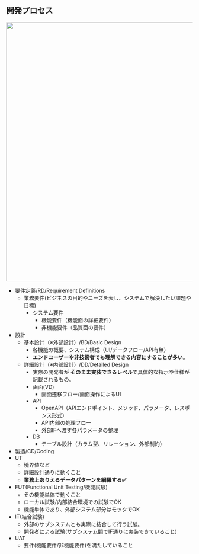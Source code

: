 ## 開発プロセス
<img src="https://github.com/user-attachments/assets/31c44ea1-044f-4174-af65-6f94ac818563" width="700px" />

- 要件定義/RD/Requirement Definitions
  - 業務要件(ビジネスの目的やニーズを表し、システムで解決したい課題や目標)
    - システム要件
      - 機能要件（機能面の詳細要件）
      - 非機能要件（品質面の要件）
- 設計
  - 基本設計（※外部設計）/BD/Basic Design
    - 各機能の概要、システム構成（UI/データフロー/API有無）
    - **エンドユーザーや非技術者でも理解できる内容にすることが多い**。 
  - 詳細設計（※内部設計）/DD/Detailed Design
    - 実際の開発者が **そのまま実装できるレベル**で具体的な指示や仕様が記載されるもの。 
    - 画面(VD)
      - 画面遷移フロー/画面操作によるUI
    - API
      - OpenAPI（APIエンドポイント、メソッド、パラメータ、レスポンス形式）
      - API内部の処理フロー
      - 外部IFへ渡す各パラメータの整理
    - DB
      - テーブル設計（カラム型、リレーション、外部制約）
- 製造/CD/Coding
- UT
  - 境界値など
  - 詳細設計通りに動くこと
  - **業務上ありえるデータパターンを網羅する✅**
- FUT(Functional Unit Testing/機能試験)
  - その機能単体で動くこと
  - ローカル試験/内部結合環境での試験でOK
  - 機能単体であり、外部システム部分はモックでOK
- IT(結合試験)
  - 外部のサブシステムとも実際に結合して行う試験。
  - 開発者による試験(サブシステム間でIF通りに実装できていること)
- UAT
  - 要件(機能要件/非機能要件)を満たしていること

